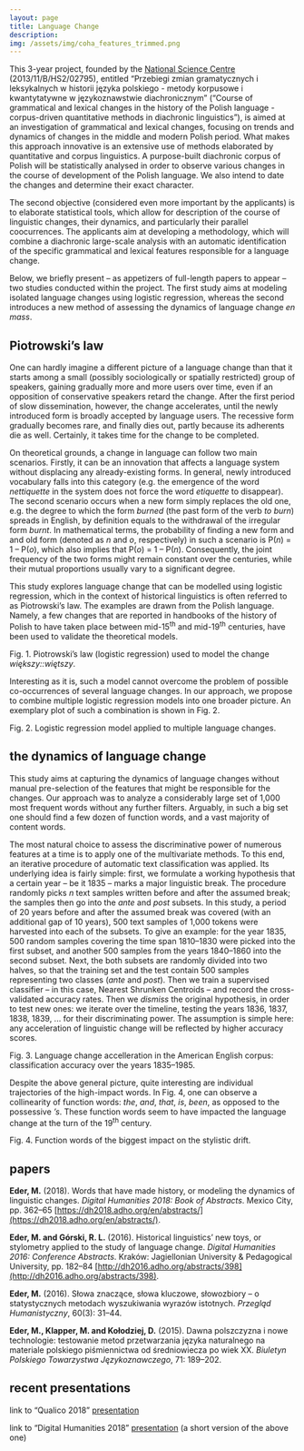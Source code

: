 ```yaml
---
layout: page
title: Language Change
description: 
img: /assets/img/coha_features_trimmed.png
---
```






This 3-year project, founded by the [National Science Centre](https://ncn.gov.pl/?language=en) (2013/11/B/HS2/02795), entitled “Przebiegi zmian gramatycznych i leksykalnych w historii języka polskiego - metody korpusowe i kwantytatywne w językoznawstwie diachronicznym” (“Course of grammatical and lexical changes in the history of the Polish language - corpus-driven quantitative methods in diachronic linguistics”), is aimed at an investigation of grammatical and lexical changes, focusing on trends and dynamics of changes in the middle and modern Polish period. What makes this approach innovative is an extensive use of methods elaborated by quantitative and corpus linguistics. A purpose-built diachronic corpus of Polish will be statistically analysed in order to observe various changes in the course of development of the Polish language. We also intend to date the changes and determine their exact character.

The second objective (considered even more important by the applicants) is to elaborate statistical tools, which allow for description of the course of linguistic changes, their dynamics, and particularly their parallel coocurrences. The applicants aim at developing a methodology, which will combine a diachronic large-scale analysis with an automatic identification of the specific grammatical and lexical features responsible for a language change.

Below, we briefly present – as appetizers of full-length papers to appear – two studies conducted within the project. The first study aims at modeling isolated language changes using logistic regression, whereas the second introduces a new method of assessing the dynamics of language change _en mass_.


## Piotrowski’s law

One can hardly imagine a different picture of a language change than that it starts among a small (possibly sociologically or spatially restricted) group of speakers, gaining gradually more and more users over time, even if an opposition of conservative speakers retard the change. After the first period of slow dissemination, however, the change accelerates, until the newly introduced form is broadly accepted by language users. The recessive form gradually becomes rare, and finally dies out, partly because its adherents die as well. Certainly, it takes time for the change to be completed.

On theoretical grounds, a change in language can follow two main scenarios. Firstly, it can be an innovation that affects a language system without displacing any already-existing forms. In general, newly introduced vocabulary falls into this category (e.g. the emergence of the word _nettiquette_ in the system does not force the word _etiquette_ to disappear). The second scenario occurs when a new form simply replaces the old one, e.g. the degree to which the form _burned_ (the past form of the verb _to burn_) spreads in English, by definition equals to the withdrawal of the irregular form _burnt_. In mathematical terms, the probability of finding a new form and and old form (denoted as _n_ and _o_, respectively) in such a scenario is P(_n_) = 1 – P(_o_), which also implies that P(_o_) = 1 – P(_n_). Consequently, the joint frequency of the two forms might remain constant over the centuries, while their mutual proportions usually vary to a significant degree.

This study explores language change that can be modelled using logistic regression, which in the context of historical linguistics is often referred to as Piotrowski’s law. The examples are drawn from the Polish language. Namely, a few changes that are reported in handbooks of the history of Polish to have taken place between mid-15<sup>th</sup> and mid-19<sup>th</sup> centuries, have been used to validate the theoretical models.

<div>
    <img class="col three left" src="{{ site.baseurl }}/assets/img/piotrowski_wiekszy.png" alt="" title="example image"/>
</div>
<div class="col three caption">
    Fig. 1. Piotrowski’s law (logistic regression) used to model the change <i>większy::więtszy</i>.
</div>


Interesting as it is, such a model cannot overcome the problem of possible co-occurrences of several language changes. In our approach, we propose to combine multiple logistic regression models into one broader picture. An exemplary plot of such a combination is shown in Fig. 2.


<div>
    <img class="col three left" src="{{ site.baseurl }}/assets/img/piotrowski_multiple.png" alt="" title="example image"/>
</div>
<div class="col three caption">
    Fig. 2. Logistic regression model applied to multiple language changes.
</div>



## the dynamics of language change

This study aims at capturing the dynamics of language changes without manual pre-selection of the features that might be responsible for the changes. Our approach was to analyze a considerably large set of 1,000 most frequent words without any further filters. Arguably, in such a big set one should find a few dozen of function words, and a vast majority of content words.

The most natural choice to assess the discriminative power of numerous features at a time is to apply one of the multivariate methods. To this end, an iterative procedure of automatic text classification was applied. Its underlying idea is fairly simple: first, we formulate a working hypothesis that a certain year – be it 1835 – marks a major linguistic break. The procedure randomly picks _n_ text samples written before and after the assumed break; the samples then go into the _ante_ and _post_ subsets. In this study, a period of 20 years before and after the assumed break was covered (with an additional gap of 10 years), 500 text samples of 1,000 tokens were harvested into each of the subsets. To give an example: for the year 1835, 500 random samples covering the time span 1810–1830 were picked into the first subset, and another 500 samples from the years 1840–1860 into the second subset. Next, the both subsets are randomly divided into two halves, so that the training set and the test contain 500 samples representing two classes (_ante_ and _post_). Then we train a supervised classifier – in this case, Nearest Shrunken Centroids – and record the cross-validated accuracy rates. Then we _dismiss_ the original hypothesis, in order to test new ones: we iterate over the timeline, testing the years 1836, 1837, 1838, 1839, ... for their discriminating power. The assumption is simple here: any acceleration of linguistic change will be reflected by higher accuracy scores.


<div>
    <img class="col three left" src="{{ site.baseurl }}/assets/img/coha_accuracy.png" alt="" title="example image"/>
</div>
<div class="col three caption">
    Fig. 3. Language change accelleration in the American English corpus: classification accuracy over the years 1835–1985.
</div>


Despite the above general picture, quite interesting are individual trajectories of the high-impact words. In Fig. 4, one can observe a collinearity of function words: _the_, _and_, _that_, _is_, _been_, as opposed to the possessive _’s_. These function words seem to have impacted the language change at the turn of the 19<sup>th</sup> century.

<div>
    <img class="col three left" src="{{ site.baseurl }}/assets/img/coha_funciton_words.png" alt="" title="example image"/>
</div>
<div class="col three caption">
    Fig. 4. Function words of the biggest impact on the stylistic drift.
</div>







## papers

**Eder, M.** (2018). Words that have made history, or modeling the dynamics of linguistic changes. _Digital Humanities 2018: Book of Abstracts_. Mexico City, pp. 362–65 [https://dh2018.adho.org/en/abstracts/](https://dh2018.adho.org/en/abstracts/).

**Eder, M. and Górski, R. L.** (2016). Historical linguistics’ new toys, or stylometry applied to the study of language change. _Digital Humanities 2016: Conference Abstracts_. Kraków: Jagiellonian University & Pedagogical University, pp. 182–84 [http://dh2016.adho.org/abstracts/398](http://dh2016.adho.org/abstracts/398).

**Eder, M.** (2016). Słowa znaczące, słowa kluczowe, słowozbiory – o statystycznych metodach wyszukiwania wyrazów istotnych. _Przegląd Humanistyczny_, 60(3): 31–44.

**Eder, M., Klapper, M. and Kołodziej, D.** (2015). Dawna polszczyzna i nowe technologie: testowanie metod przetwarzania języka naturalnego na materiale  polskiego piśmiennictwa od średniowiecza po wiek XX. _Biuletyn Polskiego Towarzystwa Językoznawczego_, 71: 189–202.



## recent presentations

link to “Qualico 2018” [presentation](https://computationalstylistics.github.io/history_of_words/)

link to “Digital Humanities 2018” [presentation](https://computationalstylistics.github.io/history_of_words/dh2018_presentation.html) (a short version of the above one)




